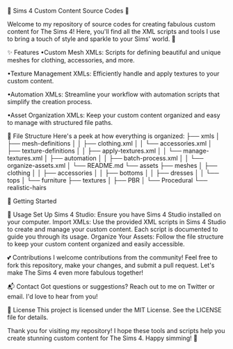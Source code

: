 🌸 Sims 4 Custom Content Source Codes 🌸

Welcome to my repository of source codes for creating fabulous custom content for The Sims 4! Here, you'll find all the XML scripts and tools I use to bring a touch of style and sparkle to your Sims' world. 💖

✨ Features
•Custom Mesh XMLs: Scripts for defining beautiful and unique meshes for clothing, accessories, and more.

•Texture Management XMLs: Efficiently handle and apply textures to your custom content.

•Automation XMLs: Streamline your workflow with automation scripts that simplify the creation process.

•Asset Organization XMLs: Keep your custom content organized and easy to manage with structured file paths.

📁 File Structure
Here's a peek at how everything is organized:
├── xmls
│   ├── mesh-definitions
│   │   ├── clothing.xml
│   │   └── accessories.xml
│   ├── texture-definitions
│   │   ├── apply-textures.xml
│   │   └── manage-textures.xml
│   ├── automation
│   │   ├── batch-process.xml
│   │   └── organize-assets.xml
│   └── README.md
└── assets
    ├── meshes
    │   ├── clothing
    │   │   ├── accessories
    │   │   ├── bottoms
    │   │   ├── dresses
    │   │   └── tops
    │   └── furniture
    ├── textures
    │   ├── PBR
    │   └── Procedural
    └── realistic-hairs
    
🚀 Getting Started

🌈 Usage
Set Up Sims 4 Studio: Ensure you have Sims 4 Studio installed on your computer.
Import XMLs: Use the provided XML scripts in Sims 4 Studio to create and manage your custom content. Each script is documented to guide you through its usage.
Organize Your Assets: Follow the file structure to keep your custom content organized and easily accessible.

💕 Contributions
I welcome contributions from the community! Feel free to fork this repository, make your changes, and submit a pull request. Let's make The Sims 4 even more fabulous together!

📬 Contact
Got questions or suggestions? Reach out to me on Twitter or email. I'd love to hear from you!

🎀 License
This project is licensed under the MIT License. See the LICENSE file for details.

Thank you for visiting my repository! I hope these tools and scripts help you create stunning custom content for The Sims 4. Happy simming! 🌟

